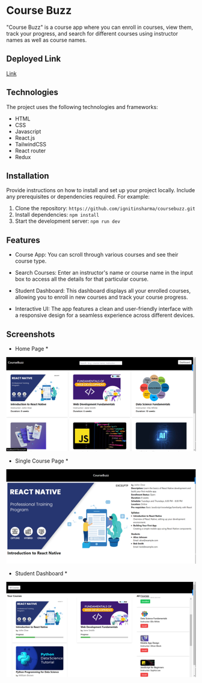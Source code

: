 # Course Buzz

"Course Buzz" is a course app where you can enroll in courses, view them, track your progress, and search for different courses using instructor names as well as course names.

## Deployed Link

[Link](https://coursebuzz.vercel.app/)

## Technologies

The project uses the following technologies and frameworks:

- HTML
- CSS
- Javascript
- React.js
- TailwindCSS
- React router
- Redux

## Installation

Provide instructions on how to install and set up your project locally. Include any prerequisites or dependencies required. For example:

1. Clone the repository: `https://github.com/ignitinsharma/coursebuzz.git`
2. Install dependencies: `npm install`
3. Start the development server: `npm run dev`

## Features

- Course App: You can scroll through various courses and see their course type.

- Search Courses: Enter an instructor's name or course name in the input box to access all the details for that particular course.

- Student Dashboard: This dashboard displays all your enrolled courses, allowing you to enroll in new courses and track your course progress.

- Interactive UI: The app features a clean and user-friendly interface with a responsive design for a seamless experience across different devices.

## Screenshots

- Home Page \*

![Screenshot 1](/readme_images//img1.png)

- Single Course Page \*

![Screenshot 2](/readme_images/img2.png)

- Student Dashboard \*

![Screenshot 2](/readme_images/img3.png)
